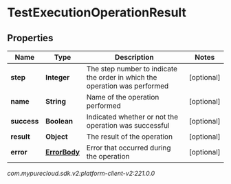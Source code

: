 # TestExecutionOperationResult


## Properties

| Name | Type | Description | Notes |
| ------------ | ------------- | ------------- | ------------- |
| **step** | **Integer** | The step number to indicate the order in which the operation was performed |  [optional] |
| **name** | **String** | Name of the operation performed |  [optional] |
| **success** | **Boolean** | Indicated whether or not the operation was successful |  [optional] |
| **result** | **Object** | The result of the operation |  [optional] |
| **error** | [**ErrorBody**](ErrorBody) | Error that occurred during the operation |  [optional] |




_com.mypurecloud.sdk.v2:platform-client-v2:221.0.0_

